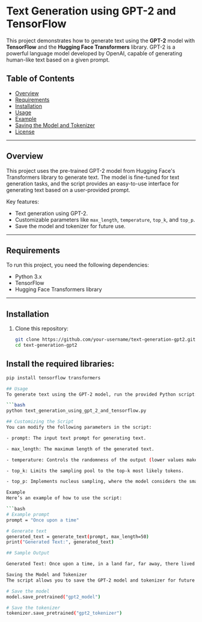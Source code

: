 # Text Generation using GPT-2 and TensorFlow

This project demonstrates how to generate text using the **GPT-2** model with **TensorFlow** and the **Hugging Face Transformers** library. GPT-2 is a powerful language model developed by OpenAI, capable of generating human-like text based on a given prompt.

## Table of Contents
- [Overview](#overview)
- [Requirements](#requirements)
- [Installation](#installation)
- [Usage](#usage)
- [Example](#example)
- [Saving the Model and Tokenizer](#saving-the-model-and-tokenizer)
- [License](#license)

---

## Overview
This project uses the pre-trained GPT-2 model from Hugging Face's Transformers library to generate text. The model is fine-tuned for text generation tasks, and the script provides an easy-to-use interface for generating text based on a user-provided prompt.

Key features:
- Text generation using GPT-2.
- Customizable parameters like `max_length`, `temperature`, `top_k`, and `top_p`.
- Save the model and tokenizer for future use.

---

## Requirements
To run this project, you need the following dependencies:
- Python 3.x
- TensorFlow
- Hugging Face Transformers library

---

## Installation
1. Clone this repository:
   ```bash
   git clone https://github.com/your-username/text-generation-gpt2.git
   cd text-generation-gpt2

## Install the required libraries:
```bash
pip install tensorflow transformers

## Usage
To generate text using the GPT-2 model, run the provided Python script:

```bash
python text_generation_using_gpt_2_and_tensorflow.py

## Customizing the Script
You can modify the following parameters in the script:

- prompt: The input text prompt for generating text.

- max_length: The maximum length of the generated text.

- temperature: Controls the randomness of the output (lower values make the output more deterministic).

- top_k: Limits the sampling pool to the top-k most likely tokens.

- top_p: Implements nucleus sampling, where the model considers the smallest possible set of tokens whose cumulative probability exceeds top_p.

Example
Here’s an example of how to use the script:

```bash
# Example prompt
prompt = "Once upon a time"

# Generate text
generated_text = generate_text(prompt, max_length=50)
print("Generated Text:", generated_text)

## Sample Output

Generated Text: Once upon a time, in a land far, far away, there lived a brave knight who embarked on a quest to save the kingdom from an evil dragon. Along the way, he encountered many challenges...

Saving the Model and Tokenizer
The script allows you to save the GPT-2 model and tokenizer for future use. The model and tokenizer are saved in the gpt2_model and gpt2_tokenizer directories, respectively.

# Save the model
model.save_pretrained("gpt2_model")

# Save the tokenizer
tokenizer.save_pretrained("gpt2_tokenizer")
